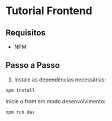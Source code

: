 # Tutorial Frontend

## Requisitos
- NPM

## Passo a Passo

1. Instale as dependências necessárias:

```
npm install

```

Inicie o front em modo desenvolvimento:

```
npm run dev

```

